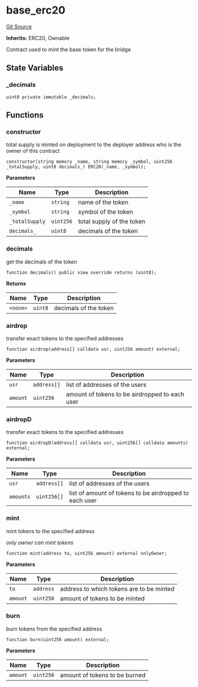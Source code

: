 # base_erc20
[Git Source](https://github.com/RealFevr/realfevr-nfts-bridge/blob/f2b769fdce542ef2e944020280170c83fef0a8d2/src\base_erc20.sol)

**Inherits:**
ERC20, Ownable

Contract used to mint the base token for the bridge


## State Variables
### _decimals

```solidity
uint8 private immutable _decimals;
```


## Functions
### constructor

total supply is minted on deployment to the deployer address who is the owner of this contract


```solidity
constructor(string memory _name, string memory _symbol, uint256 _totalSupply, uint8 decimals_) ERC20(_name, _symbol);
```
**Parameters**

|Name|Type|Description|
|----|----|-----------|
|`_name`|`string`|name of the token|
|`_symbol`|`string`|symbol of the token|
|`_totalSupply`|`uint256`|total supply of the token|
|`decimals_`|`uint8`|decimals of the token|


### decimals

get the decimals of the token


```solidity
function decimals() public view override returns (uint8);
```
**Returns**

|Name|Type|Description|
|----|----|-----------|
|`<none>`|`uint8`|decimals of the token|


### airdrop

transfer exact tokens to the specified addresses


```solidity
function airdrop(address[] calldata usr, uint256 amount) external;
```
**Parameters**

|Name|Type|Description|
|----|----|-----------|
|`usr`|`address[]`|list of addresses of the users|
|`amount`|`uint256`|amount of tokens to be airdropped to each user|


### airdropD

transfer exact tokens to the specified addresses


```solidity
function airdropD(address[] calldata usr, uint256[] calldata amounts) external;
```
**Parameters**

|Name|Type|Description|
|----|----|-----------|
|`usr`|`address[]`|list of addresses of the users|
|`amounts`|`uint256[]`|list of amount of tokens to be airdropped to each user|


### mint

mint tokens to the specified address

*only owner can mint tokens*


```solidity
function mint(address to, uint256 amount) external onlyOwner;
```
**Parameters**

|Name|Type|Description|
|----|----|-----------|
|`to`|`address`|address to which tokens are to be minted|
|`amount`|`uint256`|amount of tokens to be minted|


### burn

burn tokens from the specified address


```solidity
function burn(uint256 amount) external;
```
**Parameters**

|Name|Type|Description|
|----|----|-----------|
|`amount`|`uint256`|amount of tokens to be burned|


